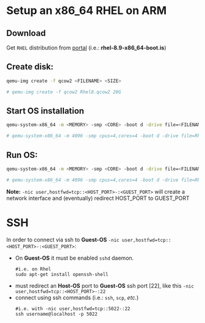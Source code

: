 # Setup an x86_64 RHEL on ARM

## Download 
Get `RHEL` distribution from [portal](https://access.redhat.com/downloads/content/rhel) (i.e.: **rhel-8.9-x86_64-boot.is**)

## Create disk:
```bash
qemu-img create -f qcow2 <FILENAME> <SIZE>

# qemu-img create -f qcow2 Rhel8.qcow2 20G
```

## Start OS installation
```bash
qemu-system-x86_64 -m <MEMORY> -smp <CORE> -boot d -drive file=<FILENAME>,format=qcow2 -drive file=<PATH_TO_ISO>,media=cdrom -nic user,hostfwd=tcp::5022-:22 &

# qemu-system-x86_64 -m 4096 -smp cpus=4,cores=4 -boot d -drive file=Rhel8.qcow2,format=qcow2 -drive file=/path/to/rhel-8.9-x86_64-boot.iso,media=cdrom -nic user,hostfwd=tcp::5022-:22 &
```

## Run OS:
```bash
qemu-system-x86_64 -m <MEMORY> -smp <CORE> -boot d -drive file=<FILENAME>,format=qcow2 -nic user,hostfwd=tcp::<HOST_PORT>-:<GUEST_PORT> &

# qemu-system-x86_64 -m 4096 -smp cpus=4,cores=4 -boot d -drive file=Rhel8.qcow2,format=qcow2 -nic user,hostfwd=tcp::5022-:22 &
```
**Note:** `-nic user,hostfwd=tcp::<HOST_PORT>-:<GUEST_PORT>` will create a network interface and (eventually) redirect HOST_PORT to GUEST_PORT


# SSH
In order to connect via ssh to **Guest-OS**  `-nic user,hostfwd=tcp::<HOST_PORT>-:<GUEST_PORT>`:
- On **Guest-OS** it must be enabled `sshd` daemon.
	```shell
	#i.e. on Rhel
	sudo apt-get install openssh-shell
	```
- must redirect an **Host-OS** port to **Guest-OS** ssh port [22], like this `-nic user,hostfwd=tcp::<HOST_PORT>-:22`
- connect using ssh commands (i.e.: `ssh`, `scp`, *etc.*)
	```shell
	#i.e. with -nic user,hostfwd=tcp::5022-:22
	ssh username@localhost -p 5022
	```